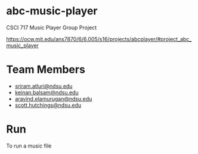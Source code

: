 # abc-music-player
CSCI 717 Music Player Group Project

https://ocw.mit.edu/ans7870/6/6.005/s16/projects/abcplayer/#project_abc_music_player

# Team Members
* sriram.atluri@ndsu.edu
* keinan.balsam@ndsu.edu
* aravind.elamurugan@ndsu.edu
* scott.hutchings@ndsu.edu

# Run
To run a music file 
